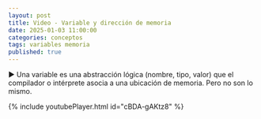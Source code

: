 ```yaml
---
layout: post
title: Video - Variable y dirección de memoria
date: 2025-01-03 11:00:00
categories: conceptos
tags: variables memoria
published: true
---
```


▶️ Una variable es una abstracción lógica (nombre, tipo, valor) que el compilador o intérprete asocia a una ubicación de memoria. Pero no son lo mismo.


{% include youtubePlayer.html id="cBDA-gAKtz8" %}

